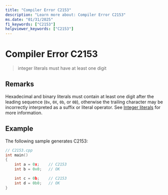 ```yaml
---
title: "Compiler Error C2153"
description: "Learn more about: Compiler Error C2153"
ms.date: "01/31/2025"
f1_keywords: ["C2153"]
helpviewer_keywords: ["C2153"]
---
```

# Compiler Error C2153

> integer literals must have at least one digit

## Remarks

Hexadecimal and binary literals must contain at least one digit after the leading sequence (`0x`, `0X`, `0b`, or `0B`), otherwise the trailing character may be incorrectly interpreted as a suffix or literal operator. See [Integer literals](../../cpp/numeric-boolean-and-pointer-literals-cpp.md#integer-literals) for more information.

## Example

The following sample generates C2153:

```cpp
// C2153.cpp
int main()
{
    int a = 0x;    // C2153
    int b = 0x0;   // OK

    int c = 0b;    // C2153
    int d = 0b0;   // OK
}
```

